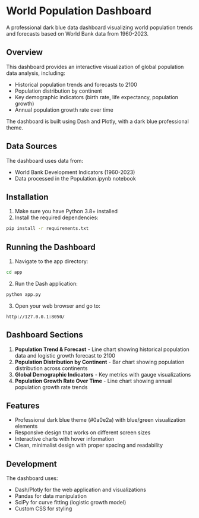 # World Population Dashboard

A professional dark blue data dashboard visualizing world population trends and forecasts based on World Bank data from 1960-2023.

## Overview

This dashboard provides an interactive visualization of global population data analysis, including:

- Historical population trends and forecasts to 2100
- Population distribution by continent
- Key demographic indicators (birth rate, life expectancy, population growth)
- Annual population growth rate over time

The dashboard is built using Dash and Plotly, with a dark blue professional theme.

## Data Sources

The dashboard uses data from:
- World Bank Development Indicators (1960-2023)
- Data processed in the Population.ipynb notebook

## Installation

1. Make sure you have Python 3.8+ installed
2. Install the required dependencies:

```bash
pip install -r requirements.txt
```

## Running the Dashboard

1. Navigate to the app directory:

```bash
cd app
```

2. Run the Dash application:

```bash
python app.py
```

3. Open your web browser and go to:

```
http://127.0.0.1:8050/
```

## Dashboard Sections

1. **Population Trend & Forecast** - Line chart showing historical population data and logistic growth forecast to 2100
2. **Population Distribution by Continent** - Bar chart showing population distribution across continents
3. **Global Demographic Indicators** - Key metrics with gauge visualizations
4. **Population Growth Rate Over Time** - Line chart showing annual population growth rate trends

## Features

- Professional dark blue theme (#0a0e2a) with blue/green visualization elements
- Responsive design that works on different screen sizes
- Interactive charts with hover information
- Clean, minimalist design with proper spacing and readability

## Development

The dashboard uses:
- Dash/Plotly for the web application and visualizations
- Pandas for data manipulation
- SciPy for curve fitting (logistic growth model)
- Custom CSS for styling 